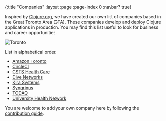 {:title "Companies"
 :layout :page
 :page-index 0
 :navbar? true}

Inspired by [Clojure.org][1], we have created our own list of companies based in the Great Toronto Area (GTA). These companies develop and deploy Clojure applications in production. You may find this list useful to look for business and career opportunities.

![Toronto](/img/toronto-downtown.jpg)

List in alphabetical order:

- [Amazon Toronto](https://amazon.com)
- [CircleCI](https://circleci.com)
- [CSTS Health Care](https://aiomics.ai)
- [Dive Networks](https://www.dive-networks.com)
- [Kira Systems](https://kirasystems.com)
- [Synqrinus](http://synqrinus.com)
- [TODAQ](http://todaqfinance.net)
- [University Health Network](https://www.uhn.ca)

You are welcome to add your own company here by following the [contribution guide][2].

[1]: https://clojure.org/community/companies
[2]: /posts/2019-03-05-website-contributing
